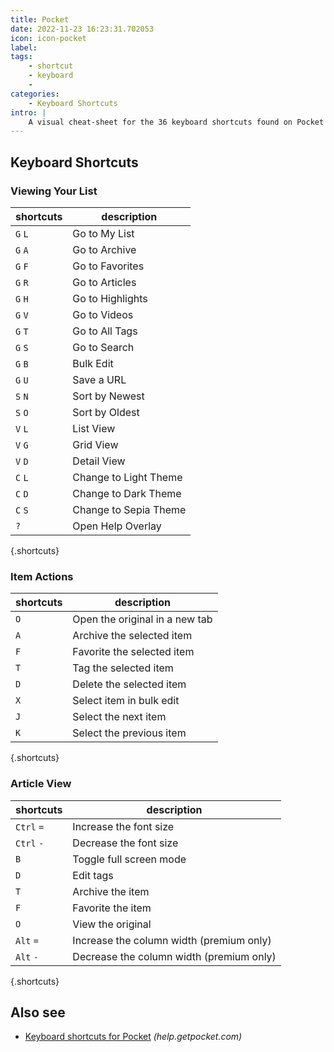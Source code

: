 ```yaml
---
title: Pocket
date: 2022-11-23 16:23:31.702053
icon: icon-pocket
label: 
tags: 
    - shortcut
    - keyboard
    - 
categories:
    - Keyboard Shortcuts
intro: |
    A visual cheat-sheet for the 36 keyboard shortcuts found on Pocket for Web
---
```




Keyboard Shortcuts
------------------



### Viewing Your List

shortcuts | description
---|---
`G` `L`  | Go to My List
`G` `A`  | Go to Archive
`G` `F`  | Go to Favorites
`G` `R`  | Go to Articles
`G` `H`  | Go to Highlights
`G` `V`  | Go to Videos
`G` `T`  | Go to All Tags
`G` `S`  | Go to Search
`G` `B`  | Bulk Edit
`G` `U`  | Save a URL
`S` `N`  | Sort by Newest
`S` `O`  | Sort by Oldest
`V` `L`  | List View
`V` `G`  | Grid View
`V` `D`  | Detail View
`C` `L`  | Change to Light Theme
`C` `D`  | Change to Dark Theme
`C` `S`  | Change to Sepia Theme
`?`  | Open Help Overlay
{.shortcuts}


### Item Actions

shortcuts | description
---|---
`O`  | Open the original in a new tab
`A`  | Archive the selected item
`F`  | Favorite the selected item
`T`  | Tag the selected item
`D`  | Delete the selected item
`X`  | Select item in bulk edit
`J`  | Select the next item
`K`  | Select the previous item
{.shortcuts}


### Article View

shortcuts | description
---|---
`Ctrl` `=`  | Increase the font size
`Ctrl` `-`  | Decrease the font size
`B`  | Toggle full screen mode
`D`  | Edit tags
`T`  | Archive the item
`F`  | Favorite the item
`O`  | View the original
`Alt` `=`  | Increase the column width (premium only)
`Alt` `-`  | Decrease the column width (premium only)
{.shortcuts}




Also see
--------
- [Keyboard shortcuts for Pocket](https://help.getpocket.com/article/994-keyboard-shortcuts-in-pocket-for-web) _(help.getpocket.com)_
